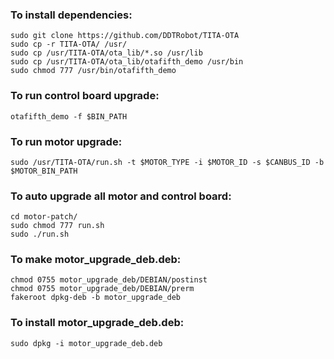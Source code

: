 
### To install dependencies:
    sudo git clone https://github.com/DDTRobot/TITA-OTA
    sudo cp -r TITA-OTA/ /usr/
    sudo cp /usr/TITA-OTA/ota_lib/*.so /usr/lib
    sudo cp /usr/TITA-OTA/ota_lib/otafifth_demo /usr/bin
    sudo chmod 777 /usr/bin/otafifth_demo
    
### To run control board upgrade:
    otafifth_demo -f $BIN_PATH
    
### To run motor upgrade:
    sudo /usr/TITA-OTA/run.sh -t $MOTOR_TYPE -i $MOTOR_ID -s $CANBUS_ID -b $MOTOR_BIN_PATH


### To auto upgrade all motor and control board:
    cd motor-patch/
    sudo chmod 777 run.sh
    sudo ./run.sh

### To make motor_upgrade_deb.deb:
    chmod 0755 motor_upgrade_deb/DEBIAN/postinst
    chmod 0755 motor_upgrade_deb/DEBIAN/prerm
    fakeroot dpkg-deb -b motor_upgrade_deb

### To install motor_upgrade_deb.deb:
    sudo dpkg -i motor_upgrade_deb.deb
